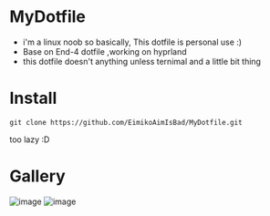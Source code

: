 # MyDotfile
- i'm a linux noob so basically, This dotfile is personal use :)
- Base on End-4 dotfile ,working on hyprland
- this dotfile doesn't anything unless ternimal and a little bit thing

# Install
```
git clone https://github.com/EimikoAimIsBad/MyDotfile.git
```  

too lazy :D

# Gallery
![image](https://github.com/user-attachments/assets/7b691c90-5917-4821-ac1e-bae5d6bf624e)
![image](https://github.com/user-attachments/assets/eb9ae93d-1cc1-4b93-99e6-514e24d47c5c)

